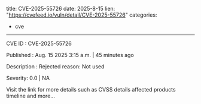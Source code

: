  
title: CVE-2025-55726
date: 2025-8-15
lien: "https://cvefeed.io/vuln/detail/CVE-2025-55726"
categories:
  - cve
---

CVE ID : CVE-2025-55726

Published :  Aug. 15
2025
3:15 a.m. | 45 minutes ago

Description : Rejected reason: Not used

Severity: 0.0 | NA

Visit the link for more details
such as CVSS details
affected products
timeline
and more...
